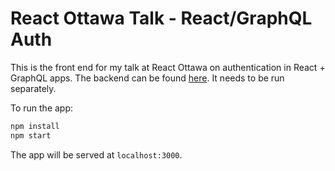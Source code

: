 # React Ottawa Talk - React/GraphQL Auth

This is the front end for my talk at React Ottawa on authentication in React + GraphQL apps. The backend can be found [here](https://github.com/chenkie/react-graphql-auth-server). It needs to be run separately.

To run the app:

```bash
npm install
npm start
```

The app will be served at `localhost:3000`.
